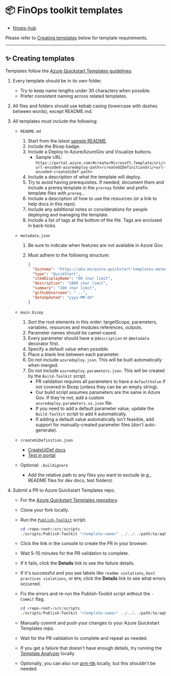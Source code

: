 # 📦 FinOps toolkit templates

- [finops-hub](./finops-hub)

Please refer to [Creating templates](#creating-templates) below for template requirements.

---

## ✨ Creating templates

Templates follow the [Azure Quickstart Templates guidelines](https://github.com/Azure/azure-quickstart-templates/blob/master/1-CONTRIBUTION-GUIDE/README.md#contribution-guide):

1. Every template should be in its own folder.
   - Try to keep name lengths under 30 characters when possible.
   - Prefer consistent naming across related templates.
2. All files and folders should use kebab casing (lowercase with dashes between words), except README.md.
3. All templates must include the following:

   - `README.md`
     1. Start from the latest [sample README](https://github.com/Azure/azure-quickstart-templates/blob/master/1-CONTRIBUTION-GUIDE/sample-README.md).
     2. Include the Bicep badge.
     3. Include a Deploy to Azure/AzureGov and Visualize buttons.
        - Sample URL: `https://portal.azure.com/#create/Microsoft.Template/uri/<url-encoded-azuredeploy-path>/createUIDefinitionUri/<url-encoded-createUiDef-path>`
     4. Include a description of what the template will deploy.
     5. Try to avoid having prerequisites. If needed, document them and include a prereq template in the `prereqs` folder and prefix template files with `prereq.`.
     6. Include a description of how to use the resources (or a link to help docs in this repo).
     7. Include any additional notes or considerations for people deploying and managing the template.
     8. Include a list of tags at the bottom of the file. Tags are enclosed in back-ticks.
   - `metadata.json`

     1. Be sure to indicate when features are not available in Azure Gov.
     2. Must adhere to the following structure:

        ```json
        {
          "$schema": "https://aka.ms/azure-quickstart-templates-metadata-schema#",
          "type": "QuickStart",
          "itemDisplayName": "60 char limit",
          "description": "1000 char limit",
          "summary": "200 char limit",
          "githubUsername": "...",
          "dateUpdated": "yyyy-MM-dd"
        }
        ```

   - `main.bicep`
     1. Sort the root elements in this order: targetScope, parameters, variables, resources and modules references, outputs.
     2. Parameter names should be camel-cased.
     3. Every parameter should have a `@description` or `@metadata` decorator first.
     4. Specify a default value when possible.
     5. Place a blank line between each parameter.
     6. Do not include `azuredeploy.json`. This will be built automatically when merged.
     7. Do not include `azuredeploy.parameters.json`. This will be created by the `Build-Toolkit` script.
        - PR validation requires all parameters to have a `defaultValue` if not covered in Bicep (unless they can be an empty string).
        - Our build script assumes parameters are the same in Azure Gov. If they're not, add a custom `azuredeploy.parameters.us.json` file.
        - If you need to add a default parameter value, update the `Build-Toolkit` script to add it automatically.
        - If adding a default value automatically isn't feasible, add support for manually-created parameter files (don't auto-generate).
   - `createUiDefinition.json`
     - [CreateUiDef docs](https://learn.microsoft.com/azure/azure-resource-manager/managed-applications/create-uidefinition-overview)
     - [Test in portal](https://portal.azure.com/?feature.customPortal=false&#blade/Microsoft_Azure_CreateUIDef/SandboxBlade)
   - Optional: `.buildignore`
     - Add the relative path to any files you want to exclude (e.g., README files for dev docs, test folders).

4. Submit a PR to Azure Quickstart Templates repo.

   - For the [Azure Quickstart Templates repository](https://github.com/Azure/azure-quickstart-templates).
   - Clone your fork locally.
   - Run the [`Publish-Toolkit`](../scripts/README.md#-publish-toolkit) script.

     ```powershell
     cd <repo-root>/src/scripts
     ./scripts/Publish-Toolkit "<template-name>" ../../../path/to/aqt -Build -Commit
     ```

   - Click the link in the console to create the PR in your browser.
   - Wait 5-10 minutes for the PR validation to complete.
   - If it fails, click the **Details** link to see the failure details.
   - If it's successful and you see labels like `readme violations`, `best practices violations`, or `BPA`, click the **Details** link to see what errors occurred.
   - Fix the errors and re-run the Publish-Toolkit script without the `-Commit` flag.

     ```powershell
     cd <repo-root>/src/scripts
     ./scripts/Publish-Toolkit "<template-name>" ../../../path/to/aqt -Build
     ```

   - Manually commit and push your changes to your Azure Quickstart Templates repo.
   - Wait for the PR validation to complete and repeat as needed.
   - If you get a failure that doesn't have enough details, try running the [Template Analyzer](https://github.com/Azure/template-analyzer) locally.
   - Optionally, you can also run [arm-ttk](https://github.com/Azure/arm-ttk) locally, but this shouldn't be needed.
